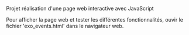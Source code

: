 Projet réalisation d'une page web interactive avec JavaScript

Pour afficher la page web et tester les différentes fonctionnalités, ouvir le fichier 'exo_events.html' dans le navigateur web.
